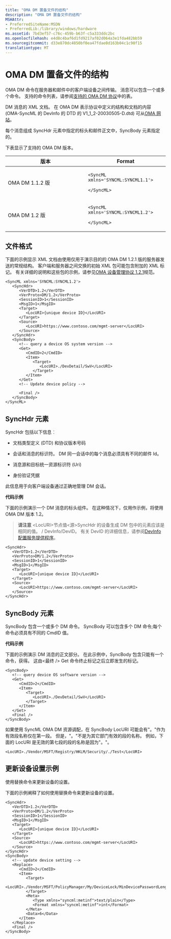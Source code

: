 ```yaml
---
title: "OMA DM 置备文件的结构"
description: "OMA DM 置备文件的结构"
MSHAttr:
- PreferredSiteName:MSDN
- PreferredLib:/library/windows/hardware
ms.assetid: 7bd3ef57-c76c-459b-b63f-c5a333ddc2bc
ms.openlocfilehash: e4d8c4baf6d1fd9217af02d064a3e1fda482bb59
ms.sourcegitcommit: d33e870dc4850bf0ea47fdae0d163b04c1c90f15
translationtype: MT
---
```

# <a name="structure-of-oma-dm-provisioning-files"></a>OMA DM 置备文件的结构

OMA DM 命令在服务器和邮件中的客户端设备之间传输。 消息可以包含一个或多个命令。 支持的命令列表，请参阅[支持的 OMA DM 协议](oma-dm-protocol-support.md)中的表。

DM 消息的 XML 文档。 在 OMA DM 表示协议中定义的结构和文档的内容 (OMA-SyncML 的 DevInfo 的 DTD 的 V1\_1\_2-20030505-D.dtd) 可从[OMA 网站](http://go.microsoft.com/fwlink/p/?LinkId=526900)。

每个消息组成 SyncHdr 元素中指定的标头和邮件正文中，SyncBody 元素指定的。

下表显示了支持的 OMA DM 版本。

<table>
<colgroup>
<col width="50%" />
<col width="50%" />
</colgroup>
<thead>
<tr class="header">
<th>版本</th>
<th>Format</th>
</tr>
</thead>
<tbody>
<tr class="odd">
<td><p>OMA DM 1.1.2 版</p></td>
<td><p><code>&lt;SyncML xmlns='SYNCML:SYNCML1.1'&gt;</code></p>
<p><code>&lt;/SyncML&gt;</code></p></td>
</tr>
<tr class="even">
<td><p>OMA DM 1.2 版</p></td>
<td><p><code>&lt;SyncML xmlns='SYNCML:SYNCML1.2'&gt;</code></p>
<p><code>&lt;/SyncML&gt;</code></p></td>
</tr>
</tbody>
</table>

 

## <a name="file-format"></a>文件格式

下面的示例显示 XML 文档由使用仅用于演示目的的 OMA DM 1.2.1 版的服务器发送的常规结构。 客户端和服务器之间交换的初始 XML 包可能包含附加的 XML 标记。 有关详细的说明和这些包的示例，请参见[OMA 设备管理协议 1.2.1](http://go.microsoft.com/fwlink/p/?LinkId=526902)规范。

``` syntax
<SyncML xmlns='SYNCML:SYNCML1.2'>
   <SyncHdr>
      <VerDTD>1.2</VerDTD>
      <VerProto>DM/1.2</VerProto>
      <SessionID>1</SessionID>
      <MsgID>1</MsgID>
      <Target>
         <LocURI>{unique device ID}</LocURI>
      </Target>
      <Source>
         <LocURI>https://www.contoso.com/mgmt-server</LocURI>
      </Source>
   </SyncHdr>
   <SyncBody>
      <!-- query a device OS system version -->
      <Get>
         <CmdID>2</CmdID>
         <Item>
            <Target>
               <LocURI>./DevDetail/SwV</LocURI>
            </Target>
         </Item>
      </Get>
      <!-- Update device policy -->
      
      <Final />
   </SyncBody>
</SyncML>
```

## <a name="synchdr-element"></a>SyncHdr 元素

SyncHdr 包括以下信息︰

-   文档类型定义 (DTD) 和协议版本号码

-   会话和消息的标识符。 DM 同一会话中的每个消息必须具有不同的邮件 Id。

-   消息源和目标统一资源标识符 (Uri)

-   身份验证凭据

此信息用于向客户端设备通过正确地管理 DM 会话。


**代码示例**

下面的示例演示一个 DM 消息的标头组件。 在这种情况下，仅用作示例，将使用 OMA DM 版本 1.2。

> **请注意**  &lt;LocURI&gt;节点值&lt;源&gt;SyncHdr 的设备生成 DM 包中的元素应该是相同的值。 / DevInfo/DevID。 有关 DevID 的详细信息，请参阅[DevInfo 配置服务提供程序](devinfo-csp.md)。

 

``` syntax
<SyncHdr>
   <VerDTD>1.2</VerDTD>
   <VerProto>DM/1.2</VerProto>
   <SessionID>1</SessionID>
   <MsgID>1</MsgID>
   <Target>
      <LocURI>{unique device ID}</LocURI>
   </Target>
   <Source>
      <LocURI>https://www.contoso.com/mgmt-server</LocURI>
   </Source>
</SyncHdr>
```

## <a name="syncbody-element"></a>SyncBody 元素

SyncBody 包含一个或多个 DM 命令。 SyncBody 可以包含多个 DM 命令;每个命令必须具有不同的 CmdID 值。

**代码示例**

下面的示例演示 DM 消息的正文部分。 在此示例中，SyncBody 包含只能有一个命令，获得。 这由&lt;最终 /&gt; Get 命令终止标记之后立即发生的标记。

``` syntax
<SyncBody>
   <!-- query device OS software version -->
   <Get>
      <CmdID>2</CmdID>
      <Item>
         <Target>
            <LocURI>./DevDetail/SwV</LocURI>
         </Target>
      </Item>
   </Get>
   <Final />
</SyncBody>
```

如果使用 SyncML OMA DM 资源调配，在 SyncBody LocURI 可能会有"。"作为有效段名称仅在第一段。 但是，"。"不是为其它部门有效的段的名称。 例如，下面的 LocURI 是无效的第七段的段的名称是因为"。"。

```
<LocURI>./Vendor/MSFT/Registry/HKLM/Security/./Test</LocURI>
```

## <a name="update-device-settings-example"></a>更新设备设置示例

使用替换命令来更新设备的设置。

下面的示例阐释了如何使用替换命令来更新设备的设置。

``` syntax
<SyncHdr>
   <VerDTD>1.2</VerDTD>
   <VerProto>DM/1.2</VerProto>
   <SessionID>1</SessionID>
   <MsgID>1</MsgID>
   <Target>
      <LocURI>{unique device ID}</LocURI>
   </Target>
   <Source>
      <LocURI>https://www.contoso.com/mgmt-server</LocURI>
   </Source>
</SyncHdr>
<SyncBody>
   <!-- update device setting -->
   <Replace>
      <CmdID>2</CmdID>
      <Item>
         <Target>
            <LocURI>./Vendor/MSFT/PolicyManager/My/DeviceLock/MinDevicePasswordLength</LocURI>
         </Target>
         <Meta>
            <Type xmlns="syncml:metinf">text/plain</Type>
            <Format xmlns="syncml:metinf">int</Format>
         </Meta>
         <Data>6</Data>
      </Item>
   </Replace>
   <Final />
</SyncBody>
```

 






